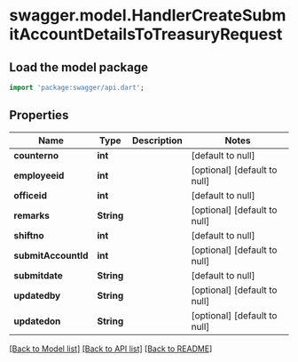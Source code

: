 # swagger.model.HandlerCreateSubmitAccountDetailsToTreasuryRequest

## Load the model package
```dart
import 'package:swagger/api.dart';
```

## Properties
Name | Type | Description | Notes
------------ | ------------- | ------------- | -------------
**counterno** | **int** |  | [default to null]
**employeeid** | **int** |  | [optional] [default to null]
**officeid** | **int** |  | [default to null]
**remarks** | **String** |  | [optional] [default to null]
**shiftno** | **int** |  | [default to null]
**submitAccountId** | **int** |  | [optional] [default to null]
**submitdate** | **String** |  | [default to null]
**updatedby** | **String** |  | [optional] [default to null]
**updatedon** | **String** |  | [optional] [default to null]

[[Back to Model list]](../README.md#documentation-for-models) [[Back to API list]](../README.md#documentation-for-api-endpoints) [[Back to README]](../README.md)

